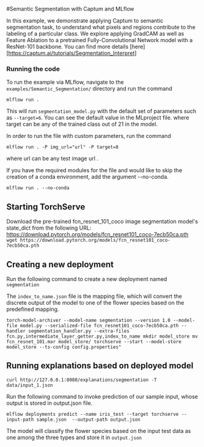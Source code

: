 #Semantic Segmentation with Captum and MLflow

In this example, we demonstrate applying Captum to semantic segmentation task, to understand what pixels and regions contribute to the labeling of a particular class. We explore applying GradCAM as well as Feature Ablation to a pretrained Fully-Convolutional Network model with a ResNet-101 backbone. You can find more details [here][https://captum.ai/tutorials/Segmentation_Interpret]


### Running the code

To run the example via MLflow, navigate to the `examples/Semantic_Segmentation/` directory and run the command

```
mlflow run .

```

This will run `segmentation_model.py` with the default set of parameters such as `--target=6`. You can see the default value in the MLproject file. where target can be any of the trained class out of 21 in the model.

In order to run the file with custom parameters, run the command

```
mlflow run . -P img_url="url" -P target=8
```

where url can be any test image url .

If you have the required modules for the file and would like to skip the creation of a conda environment, add the argument --no-conda.

```
mlflow run . --no-conda
```

## Starting TorchServe

Download the pre-trained fcn_resnet_101_coco image segmentation model's state_dict from the following URL:
https://download.pytorch.org/models/fcn_resnet101_coco-7ecb50ca.pth
`wget https://download.pytorch.org/models/fcn_resnet101_coco-7ecb50ca.pth`

## Creating a new deployment

Run the following command to create a new deployment named `segmentation`

The `index_to_name.json` file is the mapping file, which will convert the discrete output of the model to one of the flower species
based on the predefined mapping.

`torch-model-archiver --model-name segmentation --version 1.0 --model-file model.py --serialized-file fcn_resnet101_coco-7ecb50ca.pth --handler segmentation_handler.py --extra-files fcn.py,intermediate_layer_getter.py,index_to_name
mkdir model_store
mv fcn_resnet_101.mar model_store/
torchserve --start --model-store model_store --ts-config config.properties"`

## Running explanations based on deployed model
	curl http://127.0.0.1:8080/explanations/segmentation -T data/input_1.json


Run the following command to invoke prediction of our sample input, whose output is stored in output.json file.

`mlflow deployments predict --name iris_test --target torchserve --input-path sample.json  --output-path output.json`

The model will classify the flower species based on the input test data as one among the three types and store it in `output.json`